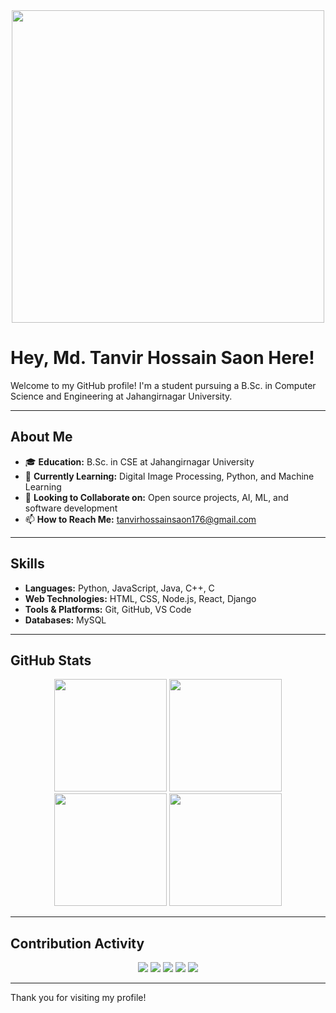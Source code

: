 <div align="center">
  <img src="https://user-images.githubusercontent.com/55389276/140866485-8fb1c876-9a8f-4d6a-98dc-08c4981eaf70.gif" width="500" />
</div>

# Hey, Md. Tanvir Hossain Saon Here!

Welcome to my GitHub profile! I'm a student pursuing a B.Sc. in Computer Science and Engineering at Jahangirnagar University.

---

## About Me

- 🎓 **Education:** B.Sc. in CSE at Jahangirnagar University
- 🌱 **Currently Learning:** Digital Image Processing, Python, and Machine Learning
- 👯 **Looking to Collaborate on:** Open source projects, AI, ML, and software development
- 📫 **How to Reach Me:** [tanvirhossainsaon176@gmail.com](mailto:tanvirhossainsaon176@gmail.com)

---

## Skills

- **Languages:** Python, JavaScript, Java, C++, C
- **Web Technologies:** HTML, CSS, Node.js, React, Django
- **Tools & Platforms:** Git, GitHub, VS Code
- **Databases:** MySQL

---

## GitHub Stats

<div align="center">
  <img height="180em" src="https://github-readme-stats.vercel.app/api?username=Tanvir-831&show_icons=true&theme=radical&hide_border=true" />
  <img height="180em" src="https://github-readme-stats.vercel.app/api/top-langs/?username=Tanvir-831&layout=compact&theme=radical&hide_border=true" />
  <img height="180em" src="https://github-readme-streak-stats.herokuapp.com/?user=Tanvir-831&theme=radical&hide_border=true" />
  <img height="180em" src="https://github-profile-trophy.vercel.app/?username=Tanvir-831&theme=radical&no-frame=true&row=1&column=7" />
</div>

---

## Contribution Activity

<div align="center">
  <img src="https://activity-graph.herokuapp.com/graph?username=Tanvir-831&theme=radical&hide_border=true" />
  <img src="https://github-profile-summary-cards.vercel.app/api/cards/profile-details?username=Tanvir-831&theme=radical" />
  <img src="https://github-profile-summary-cards.vercel.app/api/cards/most-commit-language?username=Tanvir-831&theme=radical" />
  <img src="https://github-profile-summary-cards.vercel.app/api/cards/repos-per-language?username=Tanvir-831&theme=radical" />
  <img src="https://github-profile-summary-cards.vercel.app/api/cards/productive-time?username=Tanvir-831&theme=radical" />
</div>

---

Thank you for visiting my profile!
